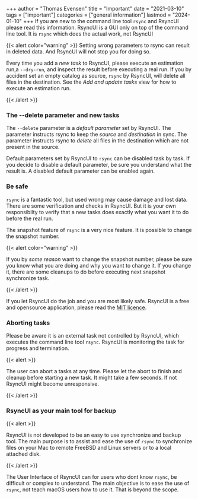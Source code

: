 +++
author = "Thomas Evensen"
title = "Important"
date = "2021-03-10"
tags = ["important"]
categories = ["general information"]
lastmod = "2024-01-10"
+++
If you are new to the command line tool `rsync` and RsyncUI please read this information. RsyncUI is a GUI only on top of the command line tool. It is `rsync` which does the actual work, not RsyncUI

{{< alert color="warning" >}}
Setting wrong parameters to rsync can result in deleted data. And RsyncUI will not stop you for doing so.


Every time you add a *new task* to RsyncUI, please execute an estimation run,a `--dry-run`, and inspect the result before executing a real run. 
If you by accident set an empty catalog as source, `rsync` by RsyncUI, will delete all files in the destination. 
See the *Add and update tasks* view for how to execute an estimation run.
 
{{< /alert >}}

### The --delete parameter and new tasks

The `--delete` parameter is a *default parameter* set by RsyncUI. The parameter instructs rsync to keep the *source* and *destination* in sync. The parameter instructs rsync to *delete* all files in the destination which are not present in the source. 

Default parameters set by RsyncUI to `rsync` can be disabled task by task. If you decide to disable a default parameter, be sure you understand what the result is. A disabled default parameter can be enabled again.

### Be safe

`rsync` is a fantastic tool, but used wrong may cause damage and lost data. There are some verification and checks in RsyncUI. 
But it is your own responsibilty to verify that a new tasks does exactly what you want it to do before the real run.

The snapshot feature of `rsync` is a very nice feature. It is possible to change the snapshot number. 

{{< alert color="warning" >}}

If you by *some reason* want to change the snapshot number, please be sure you know what you are doing and why you want to change it. 
If you change it, there are some cleanups to do before executing next snapshot synchronize task.

{{< /alert >}}



If you let RsyncUI do the job and you are most likely safe. RsyncUI is a free and opensource application, please read the [MIT licence](https://github.com/rsyncOSX/RsyncUI/blob/main/Licence.MD).

### Aborting tasks

Please be aware it is an external task not controlled by RsyncUI, which executes the command line tool `rsync`. RsyncUI is monitoring the task for progress and termination. 

{{< alert >}}

The user can abort a tasks at any time. Please let the abort to finish and cleanup before starting a new task. It might take a few seconds. If not RsyncUI might become unresponsive.

{{< /alert >}}

### RsyncUI as your main tool for backup

{{< alert >}}

RsyncUI is not developed to be an easy to use synchronize and backup tool. The main purpose is to assist and ease the use of `rsync` to synchronize files on your Mac to remote FreeBSD and Linux servers or to a local attached disk. 

{{< /alert >}}

The User Interface of RsyncUI can for users who dont know `rsync`, be difficult or complex to understand. The main objective is to ease the use of `rsync`, not teach macOS users how to use it. That is beyond the scope. 

